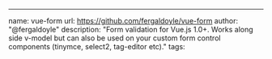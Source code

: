 ---
name: vue-form
url: https://github.com/fergaldoyle/vue-form
author: "@fergaldoyle"
description: "Form validation for Vue.js 1.0+. Works along side v-model but can also be used on your custom form control components (tinymce, select2, tag-editor etc)."
tags:
